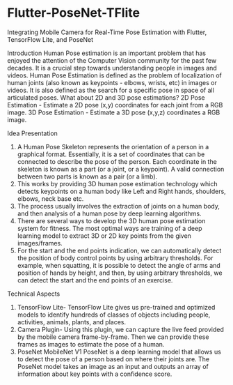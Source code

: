 # Flutter-PoseNet-TFlite

Integrating Mobile Camera for Real-Time Pose Estimation with Flutter, TensorFlow Lite, and PoseNet

Introduction 
Human Pose estimation is an important problem that has enjoyed the attention of the Computer Vision community for the past few decades. It is a crucial step towards understanding people in images and videos. Human Pose Estimation is defined as the problem of localization of human joints (also known as keypoints - elbows, wrists, etc) in images or videos. It is also defined as the search for a specific pose in space of all articulated poses. What about 2D and 3D pose estimations? 2D Pose Estimation - Estimate a 2D pose (x,y) coordinates for each joint from a RGB image. 3D Pose Estimation - Estimate a 3D pose (x,y,z) coordinates a RGB image.

Idea Presentation 

1. A Human Pose Skeleton represents the orientation of a person in a graphical format. Essentially, it is a set of coordinates that can be connected to describe the pose of the person. Each coordinate in the skeleton is known as a part (or a joint, or a keypoint). A valid connection between two parts is known as a pair (or a limb).
2. This works by providing 3D human pose estimation technology which detects keypoints on a human body like Left and Right hands, shoulders, elbows, neck base etc.
3. The process usually involves the extraction of joints on a human body, and then analysis of a human pose by deep learning algorithms.
4. There are several ways to develop the 3D human pose estimation system for fitness. The most optimal ways are training of a deep learning model to extract 3D or 2D key points from the given images/frames.
5. For the start and the end points indication, we can automatically detect the position of body control points by using arbitrary thresholds. For example, when squatting, it is possible to detect the angle of arms and position of hands by height, and then, by using arbitrary thresholds, we can detect the start and the end points of an exercise.

Technical Aspects
1. TensorFlow Lite-
TensorFlow Lite gives us pre-trained and optimized models to identify hundreds of classes of objects including people, activities, animals, plants, and places. 
2. Camera Plugin-
Using this plugin, we can capture the live feed provided by the mobile camera frame-by-frame. Then we can provide these frames as images to estimate the pose of a human.
3. PoseNet MobileNet V1
PoseNet is a deep learning model that allows us to detect the pose of a person based on where their joints are. The PoseNet model takes an image as an input and outputs an array of information about key points with a confidence score.
